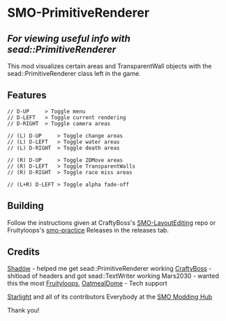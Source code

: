 # SMO-PrimitiveRenderer
## _For viewing useful info with sead::PrimitiveRenderer_

This mod visualizes certain areas and TransparentWall objects with the sead::PrimitiveRenderer class left in the game.

## Features


    // D-UP     > Toggle menu
    // D-LEFT   > Toggle current rendering
    // D-RIGHT  > Toggle camera areas

    // (L) D-UP     > Toggle change areas
    // (L) D-LEFT   > Toggle water areas
    // (L) D-RIGHT  > Toggle death areas

    // (R) D-UP     > Toggle 2DMove areas
    // (R) D-LEFT   > Toggle TransparentWalls
    // (R) D-RIGHT  > Toggle race miss areas

    // (L+R) D-LEFT > Toggle alpha fade-off

## Building

Follow the instructions given at CraftyBoss's [SMO-LayoutEditing](https://github.com/CraftyBoss/Starlight-SMO-LayoutEditing "SMO-LayoutEditing") repo or Fruityloops's [smo-practice](https://github.com/fruityloops1/smo-practice "smo-practice")
Releases in the releases tab.

## Credits

[Shadów](https://github.com/shadowninja108 "Shadów") - helped me get sead::PrimitiveRenderer working
[CraftyBoss](https://github.com/CraftyBoss "CraftyBoss") - shitload of headers and got sead::TextWriter working
Mars2030 - wanted this the most
[Fruityloops](https://github.com/fruityloops1), [OatmealDome](https://github.com/OatmealDome) - Tech support

[Starlight](https://github.com/shadowninja108/Starlight) and all of its contributors
Everybody at the [SMO Modding Hub](https://discord.gg/u2dfaQpDh5 "SMO Modding Hub")

Thank you!